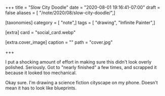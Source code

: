 +++
title = "Slow City Doodle"
date = "2020-08-01 19:16:41-07:00"
draft = false
aliases = [ "/note/2020/08/slow-city-doodle/",]

[taxonomies]
category = [ "note",]
tags = [ "drawing", "Infinite Painter",]

[extra]
card = "social_card.webp"

[extra.cover_image]
caption = ""
path = "cover.jpg"

+++

I put a shocking amount of effort in making sure this didn't look overly polished.
Seriously. Got to "nearly finished" a few times, and scrapped it because it looked too mechanical.

Okay sure. I'm drawing a science fiction cityscape on my phone. Doesn't mean it has to look like
blueprints.